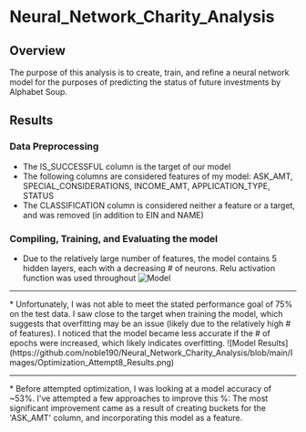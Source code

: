 # Neural_Network_Charity_Analysis

## Overview

The purpose of this analysis is to create, train, and refine a neural network model for the purposes of predicting the status of future investments by Alphabet Soup.

## Results

### Data Preprocessing
* The IS_SUCCESSFUL column is the target of our model
* The following columns are considered features of my model: ASK_AMT, SPECIAL_CONSIDERATIONS, INCOME_AMT, APPLICATION_TYPE, STATUS
* The CLASSIFICATION column is considered neither a feature or a target, and was removed (in addition to EIN and NAME)

### Compiling, Training, and Evaluating the model
* Due to the relatively large number of features, the model contains 5 hidden layers, each with a decreasing # of neurons. Relu activation function was used throughout
![Model](https://github.com/noble190/Neural_Network_Charity_Analysis/blob/main/Images/Optimization_Attempt8_Details.png)
<hr>
* Unfortunately, I was not able to meet the stated performance goal of 75% on the test data. I saw close to the target when training the model, which suggests that overfitting may be an issue (likely due to the relatively high # of features). I noticed that the model became less accurate if the # of epochs were increased, which likely indicates overfitting.
![Model Results](https://github.com/noble190/Neural_Network_Charity_Analysis/blob/main/Images/Optimization_Attempt8_Results.png)
<hr>
* Before attempted optimization, I was looking at a model accuracy of ~53%. I've attempted a few approaches to improve this %: The most significant improvement came as a result of creating buckets for the 'ASK_AMT' column, and incorporating this model as a feature. 
